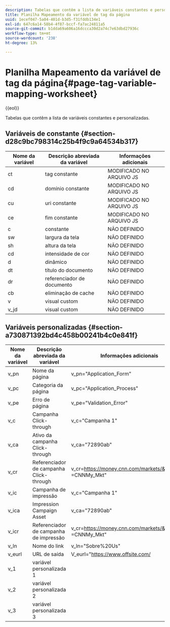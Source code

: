 ```yaml
---
description: Tabelas que contêm a lista de variáveis constantes e personalizadas.
title: Planilha Mapeamento da variável de tag da página
uuid: 1ecef047-5a04-401d-b3d5-f31fddb134e1
exl-id: 647c6a14-58b4-4f87-bccf-fa7ac24811a5
source-git-commit: b1dda69a606a16dccca30d2a74c7e63dbd27936c
workflow-type: tm+mt
source-wordcount: '238'
ht-degree: 13%

---
```


# Planilha Mapeamento da variável de tag da página{#page-tag-variable-mapping-worksheet}

{{eol}}

Tabelas que contêm a lista de variáveis constantes e personalizadas.

## Variáveis de constante {#section-d28c9bc798314c25b4f9c9a64534b317}

| Nome da variável | Descrição abreviada da variável | Informações adicionais  |
|---|---|---|
| ct | tag constante | MODIFICADO NO ARQUIVO JS |
| cd | domínio constante | MODIFICADO NO ARQUIVO JS |
| cu | uri constante | MODIFICADO NO ARQUIVO JS |
| ce | fim constante | MODIFICADO NO ARQUIVO JS |
| c | constante | NÃO DEFINIDO |
| sw | largura da tela | NÃO DEFINIDO |
| sh | altura da tela | NÃO DEFINIDO |
| cd | intensidade de cor | NÃO DEFINIDO |
| d | dinâmico | NÃO DEFINIDO |
| dt | título do documento | NÃO DEFINIDO |
| dr | referenciador de documento | NÃO DEFINIDO |
| cb | eliminação de cache | NÃO DEFINIDO |
| v | visual custom | NÃO DEFINIDO |
| v_jd | visual custom | NÃO DEFINIDO |

## Variáveis personalizadas {#section-a730871392bd4c458b00241b4c0e841f}

| Nome da variável | Descrição abreviada da variável | Informações adicionais  |
|---|---|---|
| v_pn | Nome da página | v_pn=&quot;Application_Form&quot; |
| v_pc | Categoria da página | v_pc=&quot;Application_Process&quot; |
| v_pe | Erro de página | v_pe=&quot;Validation_Error&quot; |
| v_c | Campanha Click-through | v_c=&quot;Campanha 1&quot; |
| v_ca | Ativo da campanha Click-through | v_ca=&quot;72890ab&quot; |
| v_cr | Referenciador de campanha Click-through | v_cr=https://money.cnn.com/markets/&amp;v_cp =CNNMy_Mkt&quot; |
| v_ic | Campanha de impressão | v_c=&quot;Campanha 1&quot; |
| v_ica | Impression Campaign Asset | v_ca=&quot;72890ab&quot; |
| v_icr | Referenciador de campanha de impressão | v_cr=https://money.cnn.com/markets/&amp;v_cp =CNNMy_Mkt&quot; |
| v_ln | Nome do link | v_ln=&quot;Sobre%20Us&quot; |
| v_eurl | URL de saída | V_eurl=&quot;https://www.offsite.com/ |
| v_1 | variável personalizada 1 |  |
| v_2 | variável personalizada 2 |  |
| v_3 | variável personalizada 3 |  |
